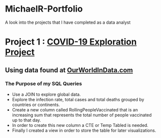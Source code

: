 # MichaelR-Portfolio 
A look into the projects that I have completed as a data analyst

# Project 1 : [COVID-19 Exploration Project](https://github.com/MichaelR98/Covid-Portfolio-Project)
## Using data found at [OurWorldInData.com](https://ourworldindata.org/covid-deaths)
### The Purpose of my SQL Queries
* Use a JOIN to explore global data.
* Explore the infection rate, total cases and total deaths grouped by countries or continents.
* Create a new column called RollingPeopleVaccinated that is an increasing sum that represents the total number of people vaccinated up to that day.
* In order to create this new column a CTE or Temp Tabled is needed.
* Finally I created a view in order to store the table for later visualizations.
